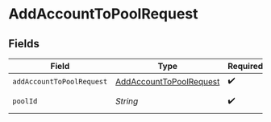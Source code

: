 # AddAccountToPoolRequest


## Fields

| Field                                                                     | Type                                                                      | Required                                                                  | Description                                                               | Example                                                                   |
| ------------------------------------------------------------------------- | ------------------------------------------------------------------------- | ------------------------------------------------------------------------- | ------------------------------------------------------------------------- | ------------------------------------------------------------------------- |
| `addAccountToPoolRequest`                                                 | [AddAccountToPoolRequest](../../models/shared/AddAccountToPoolRequest.md) | :heavy_check_mark:                                                        | N/A                                                                       |                                                                           |
| `poolId`                                                                  | *String*                                                                  | :heavy_check_mark:                                                        | The pool ID.                                                              | XXX                                                                       |